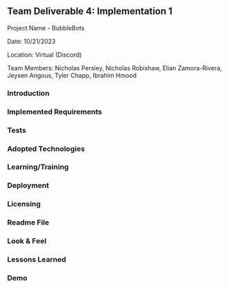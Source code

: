 ## Team Deliverable 4: Implementation 1
Project Name - BubbleBots

Date: 10/21/2023

Location: Virtual (Discord)

Team Members: Nicholas Persley, Nicholas Robishaw, Elian Zamora-Rivera, Jeysen Angous, Tyler Chapp, Ibrahim Hmood


### Introduction ###
### Implemented Requirements ###
### Tests
### Adopted Technologies
### Learning/Training
### Deployment
### Licensing
### Readme File
### Look & Feel
### Lessons Learned
### Demo
